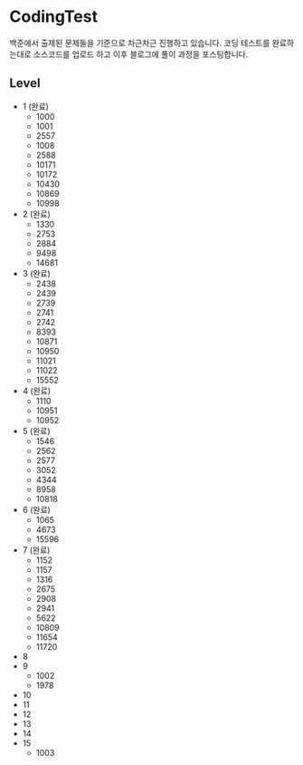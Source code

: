 # CodingTest
백준에서 출제된 문제들을 기준으로 차근차근 진행하고 있습니다.
코딩 테스트를 완료하는대로 소스코드를 업로드 하고 이후 블로그에 풀이 과정을 포스팅합니다.

## Level
* 1 (완료)
    * 1000
    * 1001
    * 2557
    * 1008
    * 2588
    * 10171
    * 10172
    * 10430
    * 10869
    * 10998
* 2 (완료)
    * 1330
    * 2753
    * 2884
    * 9498
    * 14681
* 3 (완료)
    * 2438
    * 2439
    * 2739
    * 2741
    * 2742
    * 8393
    * 10871
    * 10950
    * 11021
    * 11022
    * 15552
* 4 (완료)
    * 1110
    * 10951
    * 10952
* 5 (완료)
    * 1546
    * 2562
    * 2577
    * 3052
    * 4344
    * 8958
    * 10818
* 6 (완료)
    * 1065
    * 4673
    * 15596
* 7 (완료)
    * 1152
    * 1157
    * 1316
    * 2675
    * 2908
    * 2941
    * 5622
    * 10809
    * 11654
    * 11720
* 8
* 9
    * 1002
    * 1978
* 10
* 11
* 12
* 13
* 14
* 15
    * 1003